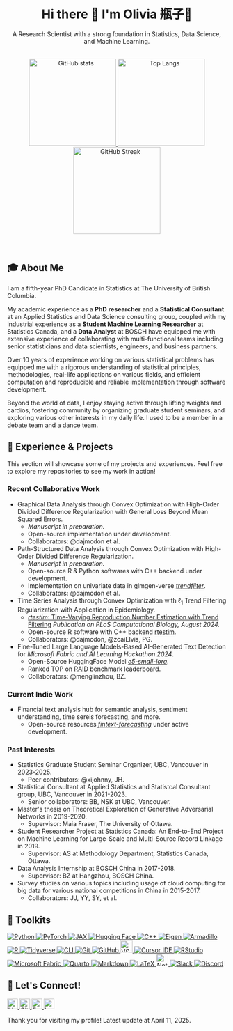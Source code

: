 <!--
**jiapivialiu/jiapivialiu** is a ✨ _special_ ✨ repository because its `README.md` (this file) appears on your GitHub profile.

Here are some ideas to get you started:

- 🔭 I’m currently working on ...
- 🌱 I’m currently learning ...
- 👯 I’m looking to collaborate on ...
- 🤔 I’m looking for help with ...
- 💬 Ask me about ...
- 📫 How to reach me: ...
- 😄 Pronouns: ...
- ⚡ Fun fact: ...
-->


<div align="center">
  <h1>Hi there 👋 I'm Olivia 瓶子🫙</h1>
  <p>A Research Scientist with a strong foundation in Statistics, Data Science, and Machine Learning.</p>
</div>

<br>

<div align="center">
  <a href="https://github.com/anuraghazra/github-readme-stats">
    <img height="200" src="https://github-readme-stats.vercel.app/api?username=jiapivialiu&show_icons=true&theme=light" alt="GitHub stats" />
  </a>
  <a href="https://github.com/anuraghazra/github-readme-stats">
    <img height="200" src="https://github-readme-stats.vercel.app/api/top-langs/?username=jiapivialiu&layout=compact&theme=light" alt="Top Langs" />
  </a>
  <a href="https://git.io/streak-stats">
    <img height="200" src="https://github-readme-streak-stats.herokuapp.com/?user=jiapivialiu&theme=light" alt="GitHub Streak" />
  </a>
</div>

<br>

<br>

## 🎓 About Me

I am a fifth-year PhD Candidate in Statistics at The University of British Columbia. 

My academic experience as a **PhD researcher** and a **Statistical Consultant** at an Applied Statistics and Data Science consulting group, coupled with my industrial experience as a **Student Machine Learning Researcher** at Statistics Canada, and a **Data Analyst** at BOSCH have equipped me with extensive experience of collaborating with multi-functional teams including senior statisticians and data scientists, engineers, and business partners. 

Over 10 years of experience working on various statistical problems has equipped me with a rigorous understanding of statistical principles, methodologies, real-life applications on various fields, and efficient computation and reproducible and reliable implementation through software development. 
<!-- I am passionate about leveraging innovative machine learning algorithms to redefine and modify gaming experience using scientific computing language and modern machine learning libraries. I am proficient in sharing results through presentations, papers, and interactive demonstrations. --> 

Beyond the world of data, I enjoy staying active through lifting weights and cardios, fostering community by organizing graduate student seminars, and exploring various other interests in my daily life. I used to be a member in a debate team and a dance team.

## 💼 Experience & Projects

This section will showcase some of my projects and experiences. Feel free to explore my repositories to see my work in action!

### Recent Collaborative Work

* Graphical Data Analysis through Convex Optimization with High-Order Divided Difference Regularization with General Loss Beyond Mean Squared Errors.
  * *Manuscript in preparation.*
  * Open-source implementation under development.
  * Collaborators: @dajmcdon et al.
* Path-Structured Data Analysis through Convex Optimization with High-Order Divided Difference Regularization.
  * *Manuscript in preparation.*
  * Open-source R & Python softwares with C++ backend under development.
  * Implementation on univariate data in glmgen-verse *[trendfilter](https://github.com/glmgen/trendfilter)*.
  * Collaborators: @dajmcdon et al.
* Time Series Analysis through Convex Optimization with $\ell_1$ Trend Filtering Regularization with Application in Epidemiology.
  * [*rtestim*: Time-Varying Reproduction Number Estimation with Trend Filtering](https://journals.plos.org/ploscompbiol/article?id=10.1371/journal.pcbi.1012324) *Publication on PLoS Computational Biology, August 2024.*
  * Open-source R software with C++ backend [rtestim](https://dajmcdon.github.io/rtestim/).
  * Collaborators: @dajmcdon, @zcaiElvis, PG.
* Fine-Tuned Large Language Models-Based AI-Generated Text Detection for *Microsoft Fabric and AI Learning Hackathon 2024*.
  * Open-Source HuggingFace Model [*e5-small-lora*](https://huggingface.co/MayZhou/e5-small-lora-ai-generated-detector}{e5-small-lora}).
  * Ranked TOP on [RAID](https://raid-bench.xyz/leaderboard) benchmark leaderboard.
  * Collaborators: @menglinzhou, BZ.
  
### Current Indie Work

* Financial text analysis hub for semantic analysis, sentiment understanding, time sereis forecasting, and more.
  * Open-source resources [*fintext-forecasting*](https://github.com/jiapivialiu/fintext-forecasting) under active development.

### Past Interests
* Statistics Graduate Student Seminar Organizer, UBC, Vancouver in 2023-2025.
  * Peer contributors: @xijohnny, JH.
* Statistical Consultant at Applied Statistics and Statistcal Consultant group, UBC, Vancouver in 2021-2023.
  * Senior collaborators: BB, NSK at UBC, Vancouver.
* Master's thesis on Theoretical Exploration of Generative Adversarial Networks in 2019-2020.
  * Supervisor: Maia Fraser, The University of Ottawa.
* Student Researcher Project at Statistics Canada: An End-to-End Project on Machine Learning for Large-Scale and Multi-Source Record Linkage in 2019.
  * Supervisor: AS at Methodology Department, Statistics Canada, Ottawa.
* Data Analysis Internship at BOSCH China in 2017-2018.
  * Supervisor: BZ at Hangzhou, BOSCH China.
* Survey studies on various topics including usage of cloud computing for big data for various national competitions in China in 2015-2017.
  * Collaborators: JJ, YY, SY, et al.

## 🧰 Toolkits

<p align="left"> 
  <!-- ML / DL / Scientific Frameworks --> 
  <a href="https://www.python.org/" target="_blank"> <img src="https://img.shields.io/badge/Python-3776AB?style=for-the-badge&logo=python&logoColor=white" alt="Python"/> </a> 
  <a href="https://pytorch.org/" target="_blank"> <img src="https://img.shields.io/badge/PyTorch-EE4C2C?style=for-the-badge&logo=pytorch&logoColor=white" alt="PyTorch"/> </a> 
  <a href="https://jax.readthedocs.io/en/latest/" target="_blank"> <img src="https://img.shields.io/badge/JAX-1C1C1C?style=for-the-badge&logo=google&logoColor=white" alt="JAX"/> </a> 
  <a href="https://huggingface.co/" target="_blank"> <img src="https://img.shields.io/badge/HuggingFace-FFD21F?style=for-the-badge&logo=huggingface&logoColor=black" alt="Hugging Face"/> </a> 
  <!-- Statistical / Scientific coding --> 
  <a href="https://isocpp.org/" target="_blank"> <img src="https://img.shields.io/badge/C++-00599C?style=for-the-badge&logo=c%2b%2b&logoColor=white" alt="C++"/> </a> 
  <a href="https://eigen.tuxfamily.org/" target="_blank"> <img src="https://img.shields.io/badge/Eigen-3A3A3A?style=for-the-badge&logo=codeforces&logoColor=white" alt="Eigen"/> </a> 
  <a href="https://arma.sourceforge.net/" target="_blank"> <img src="https://img.shields.io/badge/Armadillo-1B2A49?style=for-the-badge&logo=c&logoColor=white" alt="Armadillo"/> </a> 
  <!-- Data / Analytics --> 
  <a href="https://www.r-project.org/" target="_blank"> <img src="https://img.shields.io/badge/R-276DC3?style=for-the-badge&logo=r&logoColor=white" alt="R"/> </a> 
  <a href="https://www.tidyverse.org/packages/#core-tidyverse" target="_blank"> <img src="https://img.shields.io/badge/Tidyverse-9933CC?style=for-the-badge&logo=r&logoColor=white" alt="Tidyverse"/> </a> 
  <!-- CLI and Version Control --> 
  <a href="https://www.apple.com/macos/ventura/features/terminal/" target="_blank"> <img src="https://img.shields.io/badge/CLI-000000?style=for-the-badge&logo=gnubash&logoColor=white" alt="CLI"/> </a>
  <a href="https://git-scm.com" target="_blank"> <img src="https://img.shields.io/badge/Git-F05032?style=for-the-badge&logo=git&logoColor=white" alt="Git"/> </a> 
  <a href="https://github.com/" target="_blank"> <img src="https://img.shields.io/badge/GitHub-181717?style=for-the-badge&logo=github&logoColor=white" alt="GitHub"/> </a> 
  <!-- IDE --> 
  <a href="https://code.visualstudio.com/" target="_blank"> <img src="https://img.shields.io/badge/VSCode-007ACC?style=for-the-badge&logo=visual-studio-code&logoColor=white" alt="VSCode" height="28"/> </a>
  <a href="https://www.cursor.so/" target="_blank"> <img src="https://img.shields.io/badge/Cursor-000000?style=for-the-badge&logo=cursor&logoColor=white" alt="Cursor IDE"/> </a> 
  <a href="https://posit.co/download/rstudio-desktop/" target="_blank"> <img src="https://img.shields.io/badge/RStudio-75AADB?style=for-the-badge&logo=rstudio&logoColor=white" alt="RStudio"/> </a>
  <!-- Cloud Platform -->
  <a href="https://learn.microsoft.com/en-us/fabric/" target="_blank"> <img src="https://img.shields.io/badge/Microsoft%20Fabric-0066B8?style=for-the-badge&logo=microsoft&logoColor=white" alt="Microsoft Fabric"/> </a> 
  <!-- Reporting / Documentation --> 
  <a href="https://quarto.org/" target="_blank"> <img src="https://img.shields.io/badge/Quarto-4A3F7C?style=for-the-badge&logo=quarto&logoColor=white" alt="Quarto"/> </a> 
  <a href="https://www.markdownguide.org/" target="_blank"> <img src="https://img.shields.io/badge/Markdown-000000?style=for-the-badge&logo=markdown&logoColor=white" alt="Markdown"/> </a> 
  <a href="https://www.latex-project.org/" target="_blank"> <img src="https://img.shields.io/badge/LaTeX-008080?style=for-the-badge&logo=latex&logoColor=white" alt="LaTeX"/> </a> 
  <!-- Productivity --> 
  <a href="https://www.notion.so/" target="_blank"> <img src="https://img.shields.io/badge/Notion-000000?style=for-the-badge&logo=notion&logoColor=white" alt="Notion" height="28"/> </a>
  <a href="https://slack.com/" target="_blank"> <img src="https://img.shields.io/badge/Slack-4A154B?style=for-the-badge&logo=slack&logoColor=white" alt="Slack"/> </a>
  <a href="https://discord.com/" target="_blank"> <img src="https://img.shields.io/badge/Discord-5865F2?style=for-the-badge&logo=discord&logoColor=white" alt="Discord"/> </a>
</p>

## 🤝 Let's Connect!

<p align="left">
  <a href="https://www.linkedin.com/in/jiaping9/" target="_blank">
    <img src="https://cdn.jsdelivr.net/gh/devicons/devicon/icons/linkedin/linkedin-original.svg" alt="LinkedIn" height="24" />
  </a>
  <a href="https://github.com/jiapivialiu" target="_blank">
    <img src="https://cdn.jsdelivr.net/gh/devicons/devicon/icons/github/github-original.svg" alt="GitHub" height="24" />
  </a>
  <a href="mailto:jiaping.liu@stat.ubc.ca" target="_blank">
    <img src="https://upload.wikimedia.org/wikipedia/commons/4/4e/Gmail_Icon.png" alt="Email" height="24" />
  </a>
  <a href="https://www.google.com/maps/place/Room+3127,+Earth+Sciences+Building,+2207+Main+mall,+Vancouver,+BC+V6T+1Z4" target="_blank">
    <img src="https://upload.wikimedia.org/wikipedia/commons/a/aa/Google_Maps_icon_%282020%29.svg" alt="Location" height="24" />
  </a>
</p>


Thank you for visiting my profile! Latest update at April 11, 2025.
